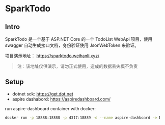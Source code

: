# SparkTodo

## Intro

SparkTodo 是一个基于 ASP.NET Core 的一个 TodoList WebApi 项目，使用 swagger 自动生成接口文档，身份验证使用 JsonWebToken 来验证。

项目演示地址： <https://sparktodo.weihanli.xyz/>

> 注：该地址仅供演示，请勿正式使用，造成的数据丢失概不负责

## Setup

- dotnet sdk: <https://get.dot.net>
- aspire dashabord: <https://aspiredashboard.com/>

run aspire-dashboard container with docker:

```sh
docker run -p 18888:18888 -p 4317:18889 -d --name aspire-dashboard -e DOTNET_DASHBOARD_UNSECURED_ALLOW_ANONYMOUS="true" mcr.microsoft.com/dotnet/nightly/aspire-dashboard:latest
```
